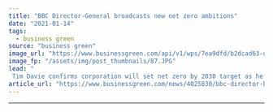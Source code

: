 ```yaml
---
title: "BBC Director-General broadcasts new net zero ambitions"
date: "2021-01-14"
tags: 
  - business green
source: "business green"
image_url: "https://www.businessgreen.com/api/v1/wps/7ea9dfd/b2dcad63-d941-4031-a335-74a39f7924db/4/bbc-london-logo-185x114.JPG"
image_fp: "/assets/img/post_thumbnails/87.JPG"
lead: "
 Tim Davie confirms corporation will set net zero by 2030 target as he calls on organisation to 'dial up the focus on sustainability' ..."
article_url: "https://www.businessgreen.com/news/4025830/bbc-director-broadcasts-net-zero-ambitions"
---
```


---
